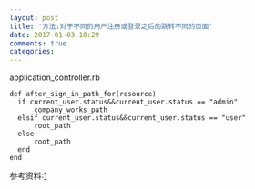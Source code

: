 ```yaml
---
layout: post
title: '方法:对于不同的用户注册或登录之后的跳转不同的页面'
date: 2017-01-03 18:29
comments: true
categories: 
---
```

application_controller.rb
```
def after_sign_in_path_for(resource)
  if current_user.status&&current_user.status == "admin"
      company_works_path
  elsif current_user.status&&current_user.status == "user"
      root_path
  else
      root_path
  end
end
```

参考资料:[1](https://github.com/plataformatec/devise/wiki/How-To%3A-Redirect-to-a-specific-page-on-successful-sign-in-and-sign-out)